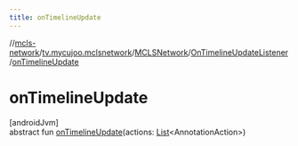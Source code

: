 ```yaml
---
title: onTimelineUpdate
---
```

//[mcls-network](../../../../index.html)/[tv.mycujoo.mclsnetwork](../../index.html)/[MCLSNetwork](../index.html)/[OnTimelineUpdateListener](index.html)/[onTimelineUpdate](on-timeline-update.html)



# onTimelineUpdate



[androidJvm]\
abstract fun [onTimelineUpdate](on-timeline-update.html)(actions: [List](https://kotlinlang.org/api/latest/jvm/stdlib/kotlin.collections/-list/index.html)&lt;AnnotationAction&gt;)




